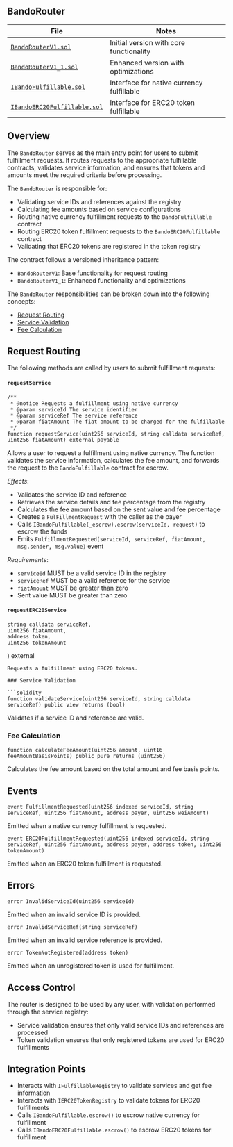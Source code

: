 ## BandoRouter

| File | Notes |
| -------- | -------- |
| [`BandoRouterV1.sol`](../../contracts/BandoRouterV1.sol) | Initial version with core functionality |
| [`BandoRouterV1_1.sol`](../../contracts/BandoRouterV1_1.sol) | Enhanced version with optimizations |
| [`IBandoFulfillable.sol`](../../contracts/IBandoFulfillable.sol) | Interface for native currency fulfillable |
| [`IBandoERC20Fulfillable.sol`](../../contracts/IBandoERC20Fulfillable.sol) | Interface for ERC20 token fulfillable |

## Overview

The `BandoRouter` serves as the main entry point for users to submit fulfillment requests. It routes requests to the appropriate fulfillable contracts, validates service information, and ensures that tokens and amounts meet the required criteria before processing.

The `BandoRouter` is responsible for:
* Validating service IDs and references against the registry
* Calculating fee amounts based on service configurations
* Routing native currency fulfillment requests to the `BandoFulfillable` contract
* Routing ERC20 token fulfillment requests to the `BandoERC20Fulfillable` contract
* Validating that ERC20 tokens are registered in the token registry

The contract follows a versioned inheritance pattern:
* `BandoRouterV1`: Base functionality for request routing
* `BandoRouterV1_1`: Enhanced functionality and optimizations

The `BandoRouter` responsibilities can be broken down into the following concepts:
* [Request Routing](#request-routing)
* [Service Validation](#service-validation)
* [Fee Calculation](#fee-calculation)

## Request Routing

The following methods are called by users to submit fulfillment requests:

#### `requestService`

```solidity
/**
 * @notice Requests a fulfillment using native currency
 * @param serviceId The service identifier
 * @param serviceRef The service reference
 * @param fiatAmount The fiat amount to be charged for the fulfillable
 */
function requestService(uint256 serviceId, string calldata serviceRef, uint256 fiatAmount) external payable
```

Allows a user to request a fulfillment using native currency. The function validates the service information, calculates the fee amount, and forwards the request to the `BandoFulfillable` contract for escrow.

*Effects*:
* Validates the service ID and reference
* Retrieves the service details and fee percentage from the registry
* Calculates the fee amount based on the sent value and fee percentage
* Creates a `FulFillmentRequest` with the caller as the payer
* Calls `IBandoFulfillable(_escrow).escrow(serviceId, request)` to escrow the funds
* Emits `FulfillmentRequested(serviceId, serviceRef, fiatAmount, msg.sender, msg.value)` event

*Requirements*:
* `serviceId` MUST be a valid service ID in the registry
* `serviceRef` MUST be a valid reference for the service
* `fiatAmount` MUST be greater than zero
* Sent value MUST be greater than zero

#### `requestERC20Service`

    string calldata serviceRef,
    uint256 fiatAmount,
    address token,
    uint256 tokenAmount
) external
```
Requests a fulfillment using ERC20 tokens.

### Service Validation

```solidity
function validateService(uint256 serviceId, string calldata serviceRef) public view returns (bool)
```
Validates if a service ID and reference are valid.

### Fee Calculation

```solidity
function calculateFeeAmount(uint256 amount, uint16 feeAmountBasisPoints) public pure returns (uint256)
```
Calculates the fee amount based on the total amount and fee basis points.

## Events

```solidity
event FulfillmentRequested(uint256 indexed serviceId, string serviceRef, uint256 fiatAmount, address payer, uint256 weiAmount)
```
Emitted when a native currency fulfillment is requested.

```solidity
event ERC20FulfillmentRequested(uint256 indexed serviceId, string serviceRef, uint256 fiatAmount, address payer, address token, uint256 tokenAmount)
```
Emitted when an ERC20 token fulfillment is requested.

## Errors

```solidity
error InvalidServiceId(uint256 serviceId)
```
Emitted when an invalid service ID is provided.

```solidity
error InvalidServiceRef(string serviceRef)
```
Emitted when an invalid service reference is provided.

```solidity
error TokenNotRegistered(address token)
```
Emitted when an unregistered token is used for fulfillment.

## Access Control

The router is designed to be used by any user, with validation performed through the service registry:

- Service validation ensures that only valid service IDs and references are processed
- Token validation ensures that only registered tokens are used for ERC20 fulfillments

## Integration Points

- Interacts with `IFulfillableRegistry` to validate services and get fee information
- Interacts with `IERC20TokenRegistry` to validate tokens for ERC20 fulfillments
- Calls `IBandoFulfillable.escrow()` to escrow native currency for fulfillment
- Calls `IBandoERC20Fulfillable.escrow()` to escrow ERC20 tokens for fulfillment
